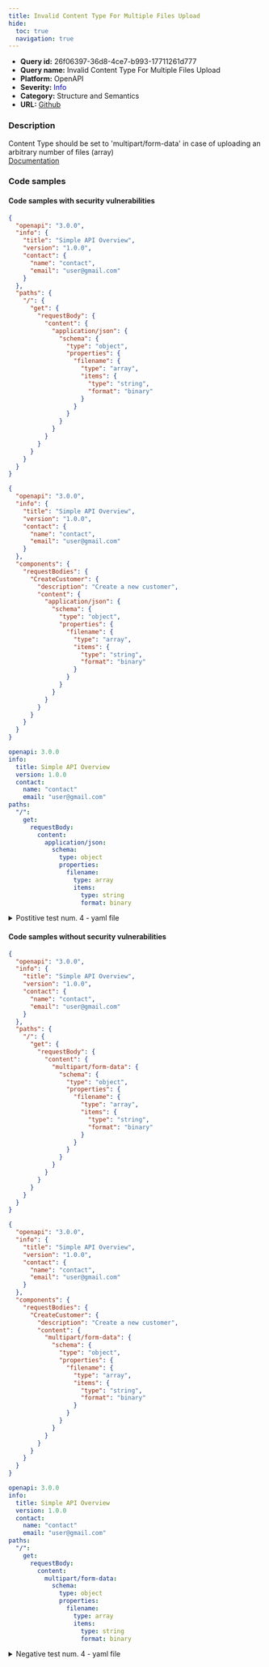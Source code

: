 ```yaml
---
title: Invalid Content Type For Multiple Files Upload
hide:
  toc: true
  navigation: true
---
```


<style>
  .highlight .hll {
    background-color: #ff171742;
  }
  .md-content {
    max-width: 1100px;
    margin: 0 auto;
  }
</style>

-   **Query id:** 26f06397-36d8-4ce7-b993-17711261d777
-   **Query name:** Invalid Content Type For Multiple Files Upload
-   **Platform:** OpenAPI
-   **Severity:** <span style="color:#00C">Info</span>
-   **Category:** Structure and Semantics
-   **URL:** [Github](https://github.com/Checkmarx/kics/tree/master/assets/queries/openAPI/3.0/invalid_content_type_for_multiple_files_upload)

### Description
Content Type should be set to 'multipart/form-data' in case of uploading an arbitrary number of files (array)<br>
[Documentation](https://swagger.io/docs/specification/describing-request-body/file-upload/)

### Code samples
#### Code samples with security vulnerabilities
```json title="Postitive test num. 1 - json file" hl_lines="16"
{
  "openapi": "3.0.0",
  "info": {
    "title": "Simple API Overview",
    "version": "1.0.0",
    "contact": {
      "name": "contact",
      "email": "user@gmail.com"
    }
  },
  "paths": {
    "/": {
      "get": {
        "requestBody": {
          "content": {
            "application/json": {
              "schema": {
                "type": "object",
                "properties": {
                  "filename": {
                    "type": "array",
                    "items": {
                      "type": "string",
                      "format": "binary"
                    }
                  }
                }
              }
            }
          }
        }
      }
    }
  }
}

```
```json title="Postitive test num. 2 - json file" hl_lines="16"
{
  "openapi": "3.0.0",
  "info": {
    "title": "Simple API Overview",
    "version": "1.0.0",
    "contact": {
      "name": "contact",
      "email": "user@gmail.com"
    }
  },
  "components": {
    "requestBodies": {
      "CreateCustomer": {
        "description": "Create a new customer",
        "content": {
          "application/json": {
            "schema": {
              "type": "object",
              "properties": {
                "filename": {
                  "type": "array",
                  "items": {
                    "type": "string",
                    "format": "binary"
                  }
                }
              }
            }
          }
        }
      }
    }
  }
}

```
```yaml title="Postitive test num. 3 - yaml file" hl_lines="13"
openapi: 3.0.0
info:
  title: Simple API Overview
  version: 1.0.0
  contact:
    name: "contact"
    email: "user@gmail.com"
paths:
  "/":
    get:
      requestBody:
        content:
          application/json:
            schema:
              type: object
              properties:
                filename:
                  type: array
                  items:
                    type: string
                    format: binary

```
<details><summary>Postitive test num. 4 - yaml file</summary>

```yaml hl_lines="13"
openapi: 3.0.0
info:
  title: Simple API Overview
  version: 1.0.0
  contact:
    name: "contact"
    email: "user@gmail.com"
components:
  requestBodies:
    CreateCustomer:
      description: Create a new customer
      content:
        application/json:
          schema:
            type: object
            properties:
              filename:
                type: array
                items:
                  type: string
                  format: binary

```
</details>


#### Code samples without security vulnerabilities
```json title="Negative test num. 1 - json file"
{
  "openapi": "3.0.0",
  "info": {
    "title": "Simple API Overview",
    "version": "1.0.0",
    "contact": {
      "name": "contact",
      "email": "user@gmail.com"
    }
  },
  "paths": {
    "/": {
      "get": {
        "requestBody": {
          "content": {
            "multipart/form-data": {
              "schema": {
                "type": "object",
                "properties": {
                  "filename": {
                    "type": "array",
                    "items": {
                      "type": "string",
                      "format": "binary"
                    }
                  }
                }
              }
            }
          }
        }
      }
    }
  }
}

```
```json title="Negative test num. 2 - json file"
{
  "openapi": "3.0.0",
  "info": {
    "title": "Simple API Overview",
    "version": "1.0.0",
    "contact": {
      "name": "contact",
      "email": "user@gmail.com"
    }
  },
  "components": {
    "requestBodies": {
      "CreateCustomer": {
        "description": "Create a new customer",
        "content": {
          "multipart/form-data": {
            "schema": {
              "type": "object",
              "properties": {
                "filename": {
                  "type": "array",
                  "items": {
                    "type": "string",
                    "format": "binary"
                  }
                }
              }
            }
          }
        }
      }
    }
  }
}

```
```yaml title="Negative test num. 3 - yaml file"
openapi: 3.0.0
info:
  title: Simple API Overview
  version: 1.0.0
  contact:
    name: "contact"
    email: "user@gmail.com"
paths:
  "/":
    get:
      requestBody:
        content:
          multipart/form-data:
            schema:
              type: object
              properties:
                filename:
                  type: array
                  items:
                    type: string
                    format: binary

```
<details><summary>Negative test num. 4 - yaml file</summary>

```yaml
openapi: 3.0.0
info:
  title: Simple API Overview
  version: 1.0.0
  contact:
    name: "contact"
    email: "user@gmail.com"
components:
  requestBodies:
    CreateCustomer:
      description: Create a new customer
      content:
        multipart/form-data:
          schema:
            type: object
            properties:
              filename:
                type: array
                items:
                  type: string
                  format: binary

```
</details>
